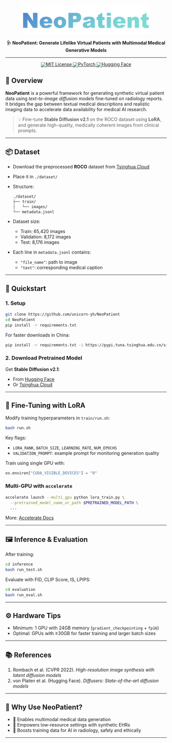 <div align="center">   <img src="figure/NeoPatient.png" width="400em" />   <p align="center"><strong>🩺 NeoPatient: Generate Lifelike Virtual Patients with Multimodal Medical Generative Models</strong></p> </div>

------



<div align="center" style="line-height: 1;">
  <a href="https://github.com/unicorn-yh/NeoPatient/blob/main/LICENSE">
    <img alt="MIT License"
      src="https://img.shields.io/badge/Code%20License-MIT-brightgreen?logo=open-source-initiative&logoColor=white"/>
  </a>
  <a href="https://pytorch.org/">
    <img alt="PyTorch"
      src="https://img.shields.io/badge/PyTorch-2.0+-%23EE4C2C?logo=pytorch&logoColor=white"/>
  </a>
  <a href="https://huggingface.co/stabilityai/stable-diffusion-2-1">
    <img alt="Hugging Face"
      src="https://img.shields.io/badge/%F0%9F%A4%97%20Hugging%20Face-Stability%20AI-ffc107?color=ffc107&logoColor=white"/>
   </a>
</div>



## 🧬 Overview

**NeoPatient** is a powerful framework for generating synthetic virtual patient data using *text-to-image diffusion models* fine-tuned on radiology reports. It bridges the gap between textual medical descriptions and realistic imaging data to accelerate data availability for medical AI research.

> 💡 Fine-tune **Stable Diffusion v2.1** on the ROCO dataset using **LoRA**, and generate high-quality, medically coherent images from clinical prompts.

------

## 📦 Dataset

- Download the preprocessed **ROCO** dataset from [Tsinghua Cloud](https://cloud.tsinghua.edu.cn/d/c10a6bfc0fb74fd28cbd/)

- Place it in `./dataset/`

- Structure:

  ```
  ./dataset/
  ├── train/
  │   └── images/
  └── metadata.jsonl
  ```

- Dataset size:

  - Train: 65,420 images
  - Validation: 8,172 images
  - Test: 8,176 images

- Each line in `metadata.jsonl` contains:

  - `"file_name"`: path to image
  - `"text"`: corresponding medical caption

------

## 🚀 Quickstart

### 1. Setup

```bash
git clone https://github.com/unicorn-yh/NeoPatient
cd NeoPatient
pip install -r requirements.txt
```

For faster downloads in China:

```bash
pip install -r requirements.txt -i https://pypi.tuna.tsinghua.edu.cn/simple
```

### 2. Download Pretrained Model

Get **Stable Diffusion v2.1**:

- From [Hugging Face](https://huggingface.co/stabilityai/stable-diffusion-2-1)
- Or [Tsinghua Cloud](https://cloud.tsinghua.edu.cn/d/e2be80c926464046a661/)

------

## 🎯 Fine-Tuning with LoRA

Modify training hyperparameters in `train/run.sh`:

```bash
bash run.sh
```

Key flags:

- `LORA_RANK`, `BATCH_SIZE`, `LEARNING_RATE`, `NUM_EPOCHS`
- `VALIDATION_PROMPT`: example prompt for monitoring generation quality

Train using single GPU with:

```python
os.environ["CUDA_VISIBLE_DEVICES"] = "0"
```

### Multi-GPU with `accelerate`

```bash
accelerate launch --multi_gpu python lora_train.py \
  --pretrained_model_name_or_path $PRETRAINED_MODEL_PATH \
  ...
```

More: [Accelerate Docs](https://huggingface.co/docs/accelerate/basic_tutorials/launch)

------

## 🖼 Inference & Evaluation

After training:

```bash
cd inference
bash run_test.sh
```

Evaluate with FID, CLIP Score, IS, LPIPS:

```bash
cd evaluation
bash run_eval.sh
```

------

## ⚙️ Hardware Tips

- Minimum: 1 GPU with 24GB memory (`gradient_checkpointing` + `fp16`)
- Optimal: GPUs with ≥30GB for faster training and larger batch sizes

------

## 📚 References

1. Rombach et al. (CVPR 2022). *High-resolution image synthesis with latent diffusion models*
2. von Platen et al. (Hugging Face). *Diffusers: State-of-the-art diffusion models*

------

## 🧠 Why Use NeoPatient?

- 🔬 Enables multimodal medical data generation
- 🏥 Empowers low-resource settings with synthetic EHRs
- 🤖 Boosts training data for AI in radiology, safely and ethically

------

